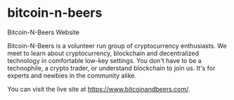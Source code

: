 # bitcoin-n-beers
Bitcoin-N-Beers Website

Bitcoin-N-Beers is a volunteer run group of cryptocurrency enthusiasts. We meet to learn about cryptocurrency, blockchain and decentralized technology in comfortable low-key settings. You don't have to be a technophile, a crypto trader, or understand blockchain to join us. It's for experts and newbies in the community alike.

You can visit the live site at https://www.bitcoinandbeers.com/.
